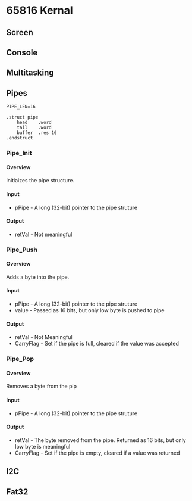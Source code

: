 # 65816 Kernal

## Screen

## Console

## Multitasking

## Pipes
``` 
PIPE_LEN=16

.struct pipe
    head    .word
    tail    .word
    buffer  .res 16    
.endstruct
```
### Pipe_Init
#### Overview
Initiaizes the pipe structure.
#### Input
* pPipe - A long (32-bit) pointer to the pipe struture
#### Output
* retVal - Not meaningful

### Pipe_Push
#### Overview
Adds a byte into the pipe.
#### Input
* pPipe - A long (32-bit) pointer to the pipe struture
* value - Passed as 16 bits, but only low byte is pushed to pipe
#### Output
* retVal - Not Meaningful
* CarryFlag - Set if the pipe is full, cleared if the value was accepted

### Pipe_Pop
#### Overview
Removes a byte from the pip
#### Input
* pPipe - A long (32-bit) pointer to the pipe struture
#### Output
* retVal - The byte removed from the pipe.  Returned as 16 bits, but only low byte is meaningful
* CarryFlag - Set if the pipe is empty, cleared if a value was returned

## I2C

## Fat32